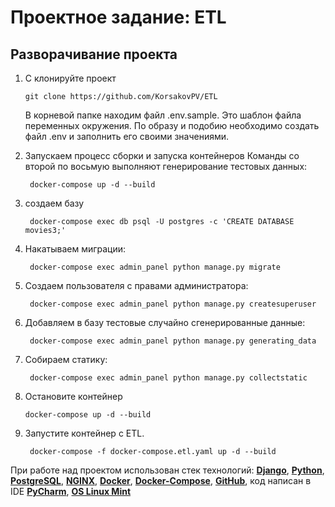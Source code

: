 # Проектное задание: ETL

[comment]: <> (В предыдущем модуле вы реализовывали механизм для полнотекстового поиска. Теперь улучшим его: научим его работать с новой схемой и оптимизируем количество элементов для обновления.)

[comment]: <> (## Подсказки)

[comment]: <> (Перед тем как вы приступите к выполнению задания, дадим несколько подсказок:)

[comment]: <> (1. Прежде чем выполнять задание, подумайте, сколько ETL-процессов вам нужно.)

[comment]: <> (2. Для валидации конфига советуем использовать pydantic.)

[comment]: <> (3. Для построения ETL-процесса используйте корутины.)

[comment]: <> (4. Чтобы спокойно переживать падения Postgres или Elasticsearch, используйте решение с техникой `backoff` или попробуйте использовать одноимённую библиотеку.)

[comment]: <> (5. Ваше приложение должно уметь восстанавливать контекст и начинать читать с того места, где оно закончило свою работу.)

[comment]: <> (6. При конфигурировании ETL-процесса подумайте, какие параметры нужны для запуска приложения. Старайтесь оставлять в коде как можно меньше «магических» значений.)

[comment]: <> (7. Желательно, но необязательно сделать составление запросов в БД максимально обобщённым, чтобы не пришлось постоянно дублировать код. При обобщении не забывайте о том, что все передаваемые значения в запросах должны экранироваться.)

[comment]: <> (8. Использование тайпингов поможет сократить время дебага и повысить понимание кода ревьюерами, а значит работы будут проверяться быстрее :&#41;)

[comment]: <> (9. Обязательно пишите, что делают функции в коде.)

[comment]: <> (10. Для логирования используйте модуль `logging` из стандартной библиотеки Python.)

[comment]: <> (Желаем вам удачи в написании ETL! Вы обязательно справитесь 💪 )

[comment]: <> (**Решение задачи залейте в папку `postgres_to_es` вашего репозитория.**)

## Разворачивание проекта

1.  С клонируйте проект

        git clone https://github.com/KorsakovPV/ETL
    
    В корневой папке находим файл .env.sample. Это шаблон файла переменных окружения. По образу и подобию необходимо создать файл .env и заполнить его своими значениями.


2. Запускаем процесс сборки и запуска контейнеров Команды со второй по восьмую выполняют генерирование тестовых данных:

        docker-compose up -d --build

3. создаем базу 

        docker-compose exec db psql -U postgres -c 'CREATE DATABASE movies3;'

4. Накатываем миграции:

        docker-compose exec admin_panel python manage.py migrate

5. Создаем пользователя с правами администратора:

        docker-compose exec admin_panel python manage.py createsuperuser

6. Добавляем в базу тестовые случайно сгенерированные данные:

        docker-compose exec admin_panel python manage.py generating_data

7. Собираем статику:

        docker-compose exec admin_panel python manage.py collectstatic

8. Остановите контейнер

       docker-compose up -d --build


9. Запустите контейнер с ETL.

        docker-compose -f docker-compose.etl.yaml up -d --build


При работе над проектом использован стек технологий: **[Django](https://www.djangoproject.com/)**, **[Python](https://www.python.org/)**, **[PostgreSQL](https://www.postgresql.org/)**, **[NGINX](https://nginx.org/)**, **[Docker](https://www.docker.com/)**, **[Docker-Compose](https://docs.docker.com/compose/)**, **[GitHub](https://github.com)**, код написан в IDE **[PyCharm](https://www.jetbrains.com/pycharm/)**, **[OS Linux Mint](https://linuxmint.com/)**